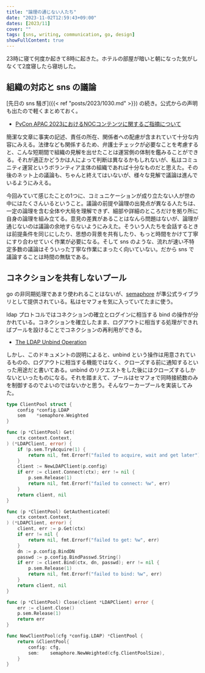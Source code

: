 ```yaml
---
title: "論理の通じない人たち"
date: "2023-11-02T12:59:43+09:00"
dates: [2023/11]
cover: ""
tags: [sns, writing, communication, go, design]
showFullContent: true
---
```


23時に寝て何度か起きて8時に起きた。ホテルの部屋が暗いと朝になった気がしなくて2度寝したら寝坊した。

## 組織の対応と sns の議論

[先日の sns 騒ぎ]({{< ref "posts/2023/1030.md" >}}) の続き。公式からの声明も出たので軽くまとめておく。

* [PyCon APAC 2023におけるNOCコンテンツに関するご指摘について](https://pyconjp.blogspot.com/2023/11/pyconapac2023-statement.html)

簡潔な文章に事実の記述、責任の所在、関係者への配慮が含まれていて十分な内容にみえる。法律なども関係するため、弁護士チェックが必要なことを考慮すると、こんな短期間で組織の見解を出せたことは運営側の体制を鑑みることができる。それが適正かどうかは人によって判断は異なるかもしれないが、私はコミュニティ運営というボランティア主体の組織であれば十分なものだと思えた。その後のネット上の議論も、ちゃんと終えてはいないが、様々な見解で議論は進んでいるようにみえる。

今回みていて感じたことの1つに、コミュニケーションが成り立たない人が世の中にはたくさんいるということ。議論の前提や論理の出発点が異なる人たちは、一定の論理を含む全体や大局を理解できず、細部や詳細のところだけを拠り所に自身の論理を組み立てる。意見の差異があることはなんら問題はないが、論理が通じないのは議論の余地すらないようにみえた。そういう人たちを会話するときは前提条件を同じにしたり、思想の背景を共有したり、もっと時間をかけて丁寧にすり合わせていく作業が必要になる。そして sns のような、流れが速い不特定多数の議論はそういった丁寧な作業にまったく向いていない。だから sns で議論することは時間の無駄である。

## コネクションを共有しないプール

go の非同期処理であまり使われることはないが、[semaphore](https://pkg.go.dev/golang.org/x/sync/semaphore) が準公式ライブラリとして提供されている。私はセマフォを気に入っていてたまに使う。

ldap プロトコルではコネクションの確立とログインに相当する bind の操作が分かれている。コネクションを確立したまま、ログアウトに相当する処理ができればプールを設けることでコネクションの再利用ができる。

* [The LDAP Unbind Operation](https://ldap.com/the-ldap-unbind-operation/)

しかし、このドキュメントの説明によると、unbind という操作は用意されているものの、ログアウトに相当する機能ではなく、クローズする前に通知するといった用途だと書いてある。unbind のリクエストをした後にはクローズするしかないといったものになる。それを踏まえて、プールはセマフォで同時接続数のみを制御するのでよいのではないかと思う。そんなワーカープールを実装してみた。

```go
type ClientPool struct {
	config *config.LDAP
	sem    *semaphore.Weighted
}

func (p *ClientPool) Get(
	ctx context.Context,
) (*LDAPClient, error) {
	if !p.sem.TryAcquire(1) {
		return nil, fmt.Errorf("failed to acquire, wait and get later")
	}
	client := NewLDAPClient(p.config)
	if err := client.Connect(ctx); err != nil {
		p.sem.Release(1)
		return nil, fmt.Errorf("failed to connect: %w", err)
	}
	return client, nil
}

func (p *ClientPool) GetAuthenticated(
	ctx context.Context,
) (*LDAPClient, error) {
	client, err := p.Get(ctx)
	if err != nil {
		return nil, fmt.Errorf("failed to get: %w", err)
	}
	dn := p.config.BindDN
	passwd := p.config.BindPasswd.String()
	if err := client.Bind(ctx, dn, passwd); err != nil {
		p.sem.Release(1)
		return nil, fmt.Errorf("failed to bind: %w", err)
	}
	return client, nil
}

func (p *ClientPool) Close(client *LDAPClient) error {
	err := client.Close()
	p.sem.Release(1)
	return err
}

func NewClientPool(cfg *config.LDAP) *ClientPool {
	return &ClientPool{
		config: cfg,
		sem:    semaphore.NewWeighted(cfg.ClientPoolSize),
	}
}
```
